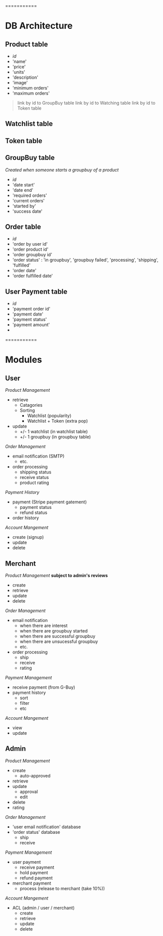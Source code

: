===========
# DB Architecture
## Product table
- _id_
- 'name'
- 'price'
- 'units'
- 'description'
- 'image'
- 'minimum orders'
- 'maximum orders'
> link by id to GroupBuy table
> link by id to Watching table
> link by id to Token table

## Watchlist table

## Token table

## GroupBuy table
_Created when someone starts a groupbuy of a product_
- _id_
- 'date start'
- 'date end'
- 'required orders'
- 'current orders'
- 'started by'
- 'success date'

## Order table
- _id_
- 'order by user id'
- 'order product id'
- 'order groupbuy id'
- 'order status' : 'in groupbuy', 'groupbuy failed', 'processing', 'shipping', 'fulfilled'
- 'order date'
- 'order fulfilled date'

## User Payment table
- _id_
- 'payment order id'
- 'payment date'
- 'payment status'
- 'payment amount'
- 

===========
# Modules
## User
_Product Management_
- retrieve
  - Catagories
  - Sorting
    - Watchlist (popularity)
    - Watchlist + Token (extra pop)
- update
  - +/- 1 watchlist (in watchlist table)
  - +/- 1 groupbuy (in groupbuy table)


_Order Management_
- email notification (SMTP)
  - etc.
- order processing
  - shipping status
  - receive status
  - product rating

_Payment History_
- payment (Stripe payment gatement)
  - payment status
  - refund status
- order history

_Account Mangement_
- create (signup)
- update
- delete

## Merchant
_Product Management_ **subject to admin's reviews**
- create
- retrieve
- update
- delete


_Order Management_
- email notification
  - when there are interest
  - when there are groupbuy started
  - when there are successful groupbuy
  - when there are unsucessful groupbuy
  - etc.
- order processing
  - ship
  - receive
  - rating

_Payment Management_
- receive payment (from G-Buy)
- payment history
  - sort
  - filter
  - etc

_Account Mangement_
- view
- update


## Admin
_Product Management_
- create
  - auto-approved
- retrieve
- update
  - approval
  - edit
- delete
- rating

_Order Management_
- 'user email notification' database
- 'order status' database
  - ship
  - receive

_Payment Management_
- user payment
  - receive payment
  - hold payment
  - refund payment
- merchant payment
  - process (release to merchant (take 10%))

_Account Mangement_
- ACL (admin / user / merchant)
  - create
  - retrieve
  - update
  - delete
